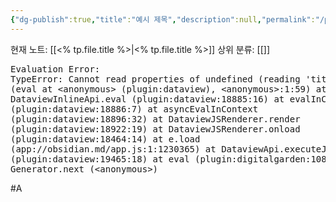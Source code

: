 ```yaml
---
{"dg-publish":true,"title":"예시 제목","description":null,"permalink":"/projects/library/manage/note-template/","dgPassFrontmatter":true,"noteIcon":"0","created":"2024-03-03T00:52:58.412+09:00","updated":"2025-01-17T16:59:15.583+09:00"}
---
```


현재 노트: [[<% tp.file.title %>\|<% tp.file.title %>]] 
상위 분류: [[]] <pre class="dataview dataview-error">Evaluation Error: TypeError: Cannot read properties of undefined (reading 'title')
    at eval (eval at &lt;anonymous&gt; (plugin:dataview), &lt;anonymous&gt;:1:59)
    at DataviewInlineApi.eval (plugin:dataview:18885:16)
    at evalInContext (plugin:dataview:18886:7)
    at asyncEvalInContext (plugin:dataview:18896:32)
    at DataviewJSRenderer.render (plugin:dataview:18922:19)
    at DataviewJSRenderer.onload (plugin:dataview:18464:14)
    at e.load (app://obsidian.md/app.js:1:1230365)
    at DataviewApi.executeJs (plugin:dataview:19465:18)
    at eval (plugin:digitalgarden:10886:17)
    at Generator.next (&lt;anonymous&gt;)</pre>

#A